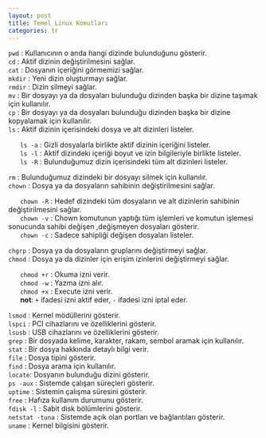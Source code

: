 ```yaml
---
layout: post
title: Temel Linux Komutları
categories: tr
---
```





`pwd` : Kullanıcının o anda hangi dizinde bulunduğunu gösterir. <br>
`cd`  : Aktif dizinin değiştirilmesini sağlar.<br>
`cat` : Dosyanın içeriğini görmemizi sağlar.<br>
`mkdir` : Yeni dizin oluşturmayı sağlar. <br>
`rmdir` : Dizin silmeyi sağlar.<br>
`mv`  : Bir dosyayı ya da dosyaları bulunduğu dizinden başka bir dizine taşımak için kullanılır.<br>
`cp`  : Bir dosyayı ya da dosyaları bulunduğu dizinden başka bir dizine kopyalamak için kullanılır.<br>
`ls`  : Aktif dizinin içerisindeki dosya ve alt dizinleri listeler.<br>

&nbsp;&nbsp;&nbsp;&nbsp;&nbsp;&nbsp;`ls -a` : Gizli dosyalarla birlikte aktif dizinin içeriğini listeler.<br>
&nbsp;&nbsp;&nbsp;&nbsp;&nbsp;&nbsp;`ls -l` : Aktif dizindeki içeriği boyut ve izin bilgileriyle birlikte listeler.<br>
&nbsp;&nbsp;&nbsp;&nbsp;&nbsp;&nbsp;`ls -R` : Bulunduğumuz dizin içerisindeki tüm alt dizinleri listeler.<br>

`rm` : Bulunduğumuz dizindeki bir dosyayı silmek için kullanılır.<br>
`chown` : Dosya ya da dosyaların sahibinin değiştirilmesini sağlar.<br>

&nbsp;&nbsp;&nbsp;&nbsp;&nbsp;&nbsp;`chown -R` : Hedef dizindeki tüm dosyaların ve alt dizinlerin sahibinin değiştirilmesini sağlar.<br>
&nbsp;&nbsp;&nbsp;&nbsp;&nbsp;&nbsp;`chown -v` : Chown komutunun yaptığı tüm işlemleri ve komutun işlemesi sonucunda sahibi değişen ,değişmeyen dosyaları gösterir.<br>
&nbsp;&nbsp;&nbsp;&nbsp;&nbsp;&nbsp;`chown -c` : Sadece sahipliği değişen dosyaları listeler.<br>

`chgrp` : Dosya ya da dosyaların gruplarını değiştirmeyi sağlar.<br>
`chmod` : Dosya ya da dizinler için erişim izinlerini değiştirmeyi sağlar.<br>

&nbsp;&nbsp;&nbsp;&nbsp;&nbsp;&nbsp;`chmod +r` : Okuma izni verir.<br>
&nbsp;&nbsp;&nbsp;&nbsp;&nbsp;&nbsp;`chmod -w` : Yazma izni alır.<br>
&nbsp;&nbsp;&nbsp;&nbsp;&nbsp;&nbsp;`chmod +x` : Execute izni verir.<br>
&nbsp;&nbsp;&nbsp;&nbsp;&nbsp;&nbsp;<strong>not</strong>: `+` ifadesi izni aktif eder, `-` ifadesi izni iptal eder.<br>

`lsmod` : Kernel mödüllerini gösterir.<br>
`lspci` : PCI cihazlarını ve özelliklerini gösterir.<br>
`lsusb` : USB cihazlarını ve özelliklerini gösterir.<br>
`grep`  : Bir dosyada kelime, karakter, rakam, sembol aramak için kullanılır.<br>
`stat`  : Bir dosya hakkında detaylı bilgi verir.<br>
`file`  : Dosya tipini gösterir.<br>
`find`  : Dosya arama için kullanılır.<br>
`locate`: Dosyanın bulunduğu dizini gösterir.<br>
`ps -aux` : Sistemde çalışan süreçleri gösterir.<br>
`uptime`  : Sistemin çalışma süresini gösterir.<br>
`free` : Hafıza kullanım durumunu gösterir.<br>
`fdisk -l` : Sabit disk bölümlerini gösterir.<br>
`netstat -tuna` :  Sistemde açık olan portları ve bağlantıları gösterir.<br>
`uname` : Kernel bilgisini gösterir.<br>




